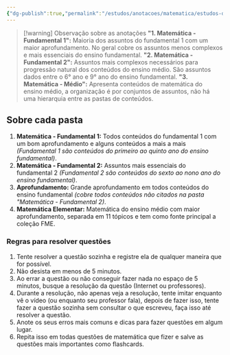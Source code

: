 ```yaml
---
{"dg-publish":true,"permalink":"/estudos/anotacoes/matematica/estudos-de-matematica/"}
---
```


> [!warning] Observação sobre as anotações
> **"1. Matemática - Fundamental 1":** Maioria dos assuntos do fundamental 1 com um maior aprofundamento. No geral cobre os assuntos menos complexos e mais essenciais do ensino fundamental.
> **"2. Matemática - Fundamental 2":** Assuntos mais complexos necessários para progressão natural dos conteúdos do ensino médio. São assuntos dados entre o 6° ano e 9° ano do ensino fundamental.
> **"3. Matemática - Médio":** Apresenta conteúdos de matemática do ensino médio, a organização é por conjuntos de assuntos, não há uma hierarquia entre as pastas de conteúdos.

## Sobre cada pasta

1. **Matemática - Fundamental 1:** Todos conteúdos do fundamental 1 com um bom aprofundamento e alguns conteúdos a mais a mais *(Fundamental 1 são conteúdos do primeiro ao quinto ano do ensino fundamental)*.
2. **Matemática - Fundamental 2:** Assuntos mais essenciais do fundamental 2 *(Fundamental 2 são conteúdos do sexto ao nono ano do ensino fundamental)*.
3. **Aprofundamento:** Grande aprofundamento em todos conteúdos do ensino fundamental *(cobre todos conteúdos não citados na pasta "Matemática - Fundamental 2)*.
4. **Matemática Elementar:** Matemática do ensino médio com maior aprofundamento, separada em 11 tópicos e tem como fonte principal a coleção FME.

### Regras para resolver questões

1. Tente resolver a questão sozinha e registre ela de qualquer maneira que for possível.
2. Não desista em menos de 5 minutos.
3. Ao errar a questão ou não conseguir fazer nada no espaço de 5 minutos, busque a resolução da questão (Internet ou professores).
4. Durante a resolução, não apenas veja a resolução, tente imitar enquanto vê o vídeo (ou enquanto seu professor fala), depois de fazer isso, tente fazer a questão sozinha sem consultar o que escreveu, faça isso até resolver a questão.
5. Anote os seus erros mais comuns e dicas para fazer questões em algum lugar.
6. Repita isso em todas questões de matemática que fizer e salve as questões mais importantes como flashcards.
